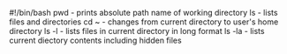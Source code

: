 #!/bin/bash
pwd - prints absolute path name of working directory
ls - lists files and directories
cd ~ - changes from current directory to user's home directory
ls -l - lists files in current directory in long format
ls -la - lists current diectory contents including hidden files
